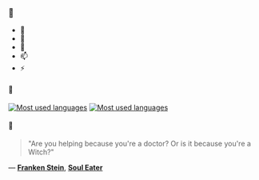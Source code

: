 ### 👋

- 🔭
- 🌱
- 💬
- 📫
- ⚡

#### 🧏

[![Most used languages](https://github-readme-stats-aynah.vercel.app/api/top-langs/?username=aynh&theme=solarized-dark&langs_count=6&layout=compact&hide_title=true)](https://github.com/anuraghazra/github-readme-stats#gh-dark-mode-only)
[![Most used languages](https://github-readme-stats-aynah.vercel.app/api/top-langs/?username=aynh&theme=solarized-light&langs_count=6&layout=compact&hide_title=true)](https://github.com/anuraghazra/github-readme-stats#gh-light-mode-only)

#### 💬

> "Are you helping because you're a doctor? Or is it because you're a Witch?"

&mdash; [**Franken Stein**](https://myanimelist.net/character.php?q=Franken%20Stein&cat=character), [**Soul Eater**](https://myanimelist.net/search/all?q=Soul%20Eater&cat=all)
